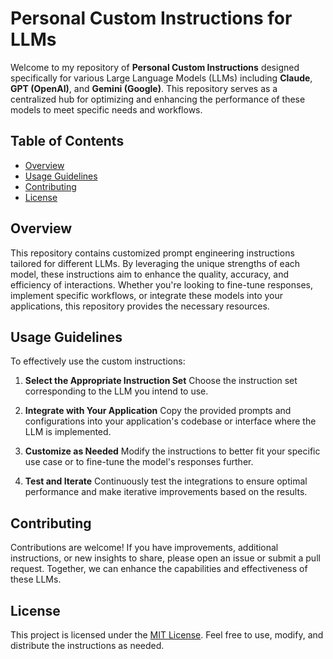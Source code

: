 # Personal Custom Instructions for LLMs

Welcome to my repository of **Personal Custom Instructions** designed specifically for various Large Language Models (LLMs) including **Claude**, **GPT (OpenAI)**, and **Gemini (Google)**. This repository serves as a centralized hub for optimizing and enhancing the performance of these models to meet specific needs and workflows.

## Table of Contents

- [Overview](#overview)
- [Usage Guidelines](#usage-guidelines)
- [Contributing](#contributing)
- [License](#license)

## Overview

This repository contains customized prompt engineering instructions tailored for different LLMs. By leveraging the unique strengths of each model, these instructions aim to enhance the quality, accuracy, and efficiency of interactions. Whether you're looking to fine-tune responses, implement specific workflows, or integrate these models into your applications, this repository provides the necessary resources.

## Usage Guidelines

To effectively use the custom instructions:

1. **Select the Appropriate Instruction Set**
   Choose the instruction set corresponding to the LLM you intend to use.

2. **Integrate with Your Application**
   Copy the provided prompts and configurations into your application's codebase or interface where the LLM is implemented.

3. **Customize as Needed**
   Modify the instructions to better fit your specific use case or to fine-tune the model's responses further.

4. **Test and Iterate**
   Continuously test the integrations to ensure optimal performance and make iterative improvements based on the results.

## Contributing

Contributions are welcome! If you have improvements, additional instructions, or new insights to share, please open an issue or submit a pull request. Together, we can enhance the capabilities and effectiveness of these LLMs.

## License

This project is licensed under the [MIT License](./LICENSE). Feel free to use, modify, and distribute the instructions as needed.

